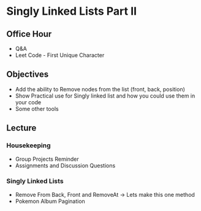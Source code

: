 # Singly Linked Lists Part II

## Office Hour

- Q&A
- Leet Code - First Unique Character

## Objectives

- Add the ability to Remove nodes from the list (front, back, position)
- Show Practical use for Singly linked list and how you could use them in your code
- Some other tools

## Lecture

### Housekeeping

- Group Projects Reminder
- Assignments and Discussion Questions

### Singly Linked Lists

- Remove From Back, Front and RemoveAt -> Lets make this one method
- Pokemon Album Pagination

